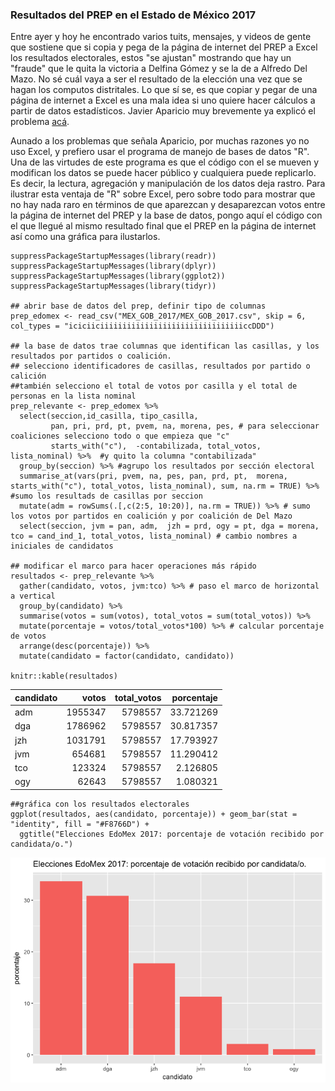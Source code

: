### Resultados del PREP en el Estado de México 2017

Entre ayer y hoy he encontrado varios tuits, mensajes, y videos de gente
que sostiene que si copia y pega de la página de internet del PREP a
Excel los resultados electorales, estos "se ajustan" mostrando que hay
un "fraude" que le quita la victoria a Delfina Gómez y se la de a
Alfredo Del Mazo. No sé cuál vaya a ser el resultado de la elección una
vez que se hagan los computos distritales. Lo que sí se, es que copiar y
pegar de una página de internet a Excel es una mala idea si uno quiere
hacer cálculos a partir de datos estadísticos. Javier Aparicio muy
brevemente ya explicó el problema
<a href = "https://javieraparicio.net/2017/06/06/prep-edomex-2017/">acá</a>.

Aunado a los problemas que señala Aparicio, por muchas razones yo no uso
Excel, y prefiero usar el programa de manejo de bases de datos "R". Una
de las virtudes de este programa es que el código con el se mueven y
modifican los datos se puede hacer público y cualquiera puede
replicarlo. Es decir, la lectura, agregación y manipulación de los datos
deja rastro. Para ilustrar esta ventaja de "R" sobre Excel, pero sobre
todo para mostrar que no hay nada raro en términos de que aparezcan y
desaparezcan votos entre la página de internet del PREP y la base de
datos, pongo aquí el código con el que llegué al mismo resultado final
que el PREP en la página de internet así como una gráfica para
ilustarlos.

    suppressPackageStartupMessages(library(readr))
    suppressPackageStartupMessages(library(dplyr))
    suppressPackageStartupMessages(library(ggplot2))
    suppressPackageStartupMessages(library(tidyr))

    ## abrir base de datos del prep, definir tipo de columnas
    prep_edomex <- read_csv("MEX_GOB_2017/MEX_GOB_2017.csv", skip = 6, col_types = "iciciiciiiiiiiiiiiiiiiiiiiiiiiiiiiiiiiiccDDD")

    ## la base de datos trae columnas que identifican las casillas, y los resultados por partidos o coalición. 
    ## selecciono identificadores de casillas, resultados por partido o calición
    ##también selecciono el total de votos por casilla y el total de personas en la lista nominal
    prep_relevante <- prep_edomex %>% 
      select(seccion,id_casilla, tipo_casilla,
             pan, pri, prd, pt, pvem, na, morena, pes, # para seleccionar coaliciones selecciono todo o que empieza que "c"
             starts_with("c"),  -contabilizada, total_votos, lista_nominal) %>%  #y quito la columna "contabilizada"
      group_by(seccion) %>% #agrupo los resultados por sección electoral
      summarise_at(vars(pri, pvem, na, pes, pan, prd, pt,  morena, starts_with("c"), total_votos, lista_nominal), sum, na.rm = TRUE) %>% #sumo los resultads de casillas por seccion
      mutate(adm = rowSums(.[,c(2:5, 10:20)], na.rm = TRUE)) %>% # sumo los votos por partidos en coalición y por coalición de Del Mazo
      select(seccion, jvm = pan, adm,  jzh = prd, ogy = pt, dga = morena, tco = cand_ind_1, total_votos, lista_nominal) # cambio nombres a iniciales de candidatos

    ## modificar el marco para hacer operaciones más rápido
    resultados <- prep_relevante %>% 
      gather(candidato, votos, jvm:tco) %>% # paso el marco de horizontal a vertical
      group_by(candidato) %>% 
      summarise(votos = sum(votos), total_votos = sum(total_votos)) %>% 
      mutate(porcentaje = votos/total_votos*100) %>% # calcular porcentaje de votos
      arrange(desc(porcentaje)) %>% 
      mutate(candidato = factor(candidato, candidato))

    knitr::kable(resultados)

<table>
<thead>
<tr class="header">
<th align="left">candidato</th>
<th align="right">votos</th>
<th align="right">total_votos</th>
<th align="right">porcentaje</th>
</tr>
</thead>
<tbody>
<tr class="odd">
<td align="left">adm</td>
<td align="right">1955347</td>
<td align="right">5798557</td>
<td align="right">33.721269</td>
</tr>
<tr class="even">
<td align="left">dga</td>
<td align="right">1786962</td>
<td align="right">5798557</td>
<td align="right">30.817357</td>
</tr>
<tr class="odd">
<td align="left">jzh</td>
<td align="right">1031791</td>
<td align="right">5798557</td>
<td align="right">17.793927</td>
</tr>
<tr class="even">
<td align="left">jvm</td>
<td align="right">654681</td>
<td align="right">5798557</td>
<td align="right">11.290412</td>
</tr>
<tr class="odd">
<td align="left">tco</td>
<td align="right">123324</td>
<td align="right">5798557</td>
<td align="right">2.126805</td>
</tr>
<tr class="even">
<td align="left">ogy</td>
<td align="right">62643</td>
<td align="right">5798557</td>
<td align="right">1.080321</td>
</tr>
</tbody>
</table>

    ##gráfica con los resultados electorales
    ggplot(resultados, aes(candidato, porcentaje)) + geom_bar(stat = "identity", fill = "#F8766D") +
      ggtitle("Elecciones EdoMex 2017: porcentaje de votación recibido por candidata/o.")

![](resultados_edomex_files/figure-markdown_strict/unnamed-chunk-1-1.png)
